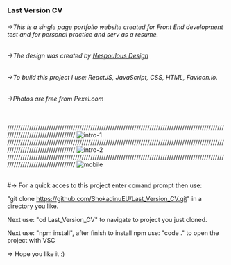
### Last Version CV

###### ->This is a single page portfolio website created for Front End development test and for personal practice and serv as a resume.<br>

###### ->The design was created by <a href="https://www.nespoulous-design.com/">Nespoulous Design</a><br>

###### ->To build this project I use: ReactJS, JavaScript, CSS, HTML, Favicon.io.<br>

###### ->Photos are free from Pexel.com<br><br>
//////////////////////////////////////////////////////////////////////////////////////////////////////////////////////////////////
![intro-1](https://user-images.githubusercontent.com/35012587/49802371-9ee1c600-fd44-11e8-90fd-e2bbbc4116fc.jpg) <br>
//////////////////////////////////////////////////////////////////////////////////////////////////////////////////////////////////
![intro-2](https://user-images.githubusercontent.com/35012587/49802372-9ee1c600-fd44-11e8-8848-23b80f9ddf15.jpg) <br>
//////////////////////////////////////////////////////////////////////////////////////////////////////////////////////////////////
![mobile](https://user-images.githubusercontent.com/35012587/49802373-9ee1c600-fd44-11e8-87d9-c52e6bc2b0b4.jpg)<br><br>


#-> For a quick acces to this project enter comand prompt then use:

"git clone https://github.com/ShokadinuEU/Last_Version_CV.git" in a directory you like.

Next use: "cd Last_Version_CV" to navigate to project you just cloned.

Next use: "npm install", after finish to install npm use: "code ." to open the project with VSC

=> Hope you like it :)
